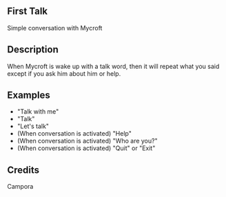 ## First Talk
Simple conversation with Mycroft

## Description
When Mycroft is wake up with a talk word, then it will repeat what you said except if you ask him about him or help.

## Examples
 - "Talk with me"
 - "Talk"
 - "Let's talk"
 - (When conversation is activated) "Help"
 - (When conversation is activated) "Who are you?"
 - (When conversation is activated) "Quit" or "Exit"


## Credits
Campora


